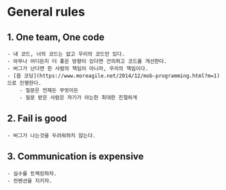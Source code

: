 # General rules

## 1. One team, One code
	- 내 코드, 너의 코드는 없고 우리의 코드만 있다.
	- 아무나 어디든지 더 좋은 방향이 있다면 건의하고 코드를 개선한다.
	- 버그가 난다면 한 사람의 책임이 아니라, 우리의 책임이다.
	- [몹 코딩](https://www.moreagile.net/2014/12/mob-programming.html?m=1)으로 진행한다.
		- 질문은 언제든 무엇이든
		- 질문 받은 사람은 자기가 아는한 최대한 친절하게

## 2. Fail is good
	- 버그가 나는것을 두려워하지 않는다.

## 3. Communication is expensive
	- 실수를 트랙킹하자.
	- 컨벤션을 지키자. 